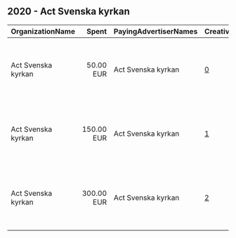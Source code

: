 ## 2020 - Act Svenska kyrkan 
|OrganizationName|Spent|PayingAdvertiserNames|CreativeUrls|Impressions|Genders|AgeBrackets|CountryCodes|BillingAddresses|CandidateBallotInformation|
|:---|---:|:---|:---|---:|:---|:---|:---|:---|:---|
|Act Svenska kyrkan|50.00 EUR|Act Svenska kyrkan|[0](https://www.snap.com/political-ads/asset/4a94aba3f9c63ceb13d7cb701b01d3300acce947eeda12218aac76be78975229?mediaType=mp4)|78,283||16-30|sweden|"The Church of Sweden Faith Community Fack 95800009 Box 15018,Uppsala ,SE-750 15 Uppsala,SE"||
|Act Svenska kyrkan|150.00 EUR|Act Svenska kyrkan|[1](https://www.snap.com/political-ads/asset/06ae0754d9c9b8d18072783fcc3ebf21b648b5556f5b8c5d1018e9d02c81433d?mediaType=mp4)|160,143||18-30|sweden|"The Church of Sweden Faith Community Fack 95800009 Box 15018,Uppsala ,SE-750 15 Uppsala,SE"||
|Act Svenska kyrkan|300.00 EUR|Act Svenska kyrkan|[2](https://www.snap.com/political-ads/asset/ff76b0895c266dadf7b43ee3abf89dbe7574c8050ff945c8984a799be9ac83e6?mediaType=jpeg)|299,352|||sweden|"The Church of Sweden Faith Community Fack 95800009 Box 15018,Uppsala ,SE-750 15 Uppsala,SE"||
